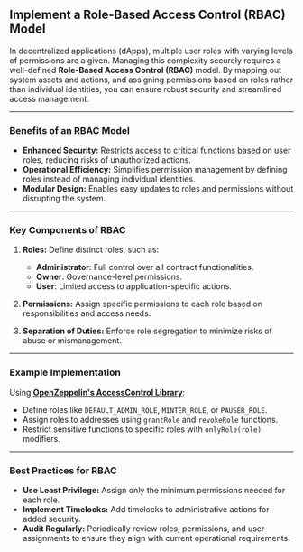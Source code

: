 ## Implement a Role-Based Access Control (RBAC) Model  

In decentralized applications (dApps), multiple user roles with varying levels of permissions are a given. Managing this complexity securely requires a well-defined **Role-Based Access Control (RBAC)** model. By mapping out system assets and actions, and assigning permissions based on roles rather than individual identities, you can ensure robust security and streamlined access management.

---

### Benefits of an RBAC Model  
- **Enhanced Security:** Restricts access to critical functions based on user roles, reducing risks of unauthorized actions.  
- **Operational Efficiency:** Simplifies permission management by defining roles instead of managing individual identities.  
- **Modular Design:** Enables easy updates to roles and permissions without disrupting the system.  

---

### Key Components of RBAC  
1. **Roles:** Define distinct roles, such as:
   - **Administrator**: Full control over all contract functionalities.  
   - **Owner**: Governance-level permissions.  
   - **User**: Limited access to application-specific actions.  

2. **Permissions:** Assign specific permissions to each role based on responsibilities and access needs.  

3. **Separation of Duties:** Enforce role segregation to minimize risks of abuse or mismanagement.  

---

### Example Implementation  

Using **[OpenZeppelin's AccessControl Library](https://github.com/OpenZeppelin/openzeppelin-contracts/blob/master/contracts/access/AccessControl.sol)**:  
- Define roles like `DEFAULT_ADMIN_ROLE`, `MINTER_ROLE`, or `PAUSER_ROLE`.  
- Assign roles to addresses using `grantRole` and `revokeRole` functions.  
- Restrict sensitive functions to specific roles with `onlyRole(role)` modifiers.  

---

### Best Practices for RBAC  
- **Use Least Privilege:** Assign only the minimum permissions needed for each role.  
- **Implement Timelocks:** Add timelocks to administrative actions for added security.  
- **Audit Regularly:** Periodically review roles, permissions, and user assignments to ensure they align with current operational requirements.